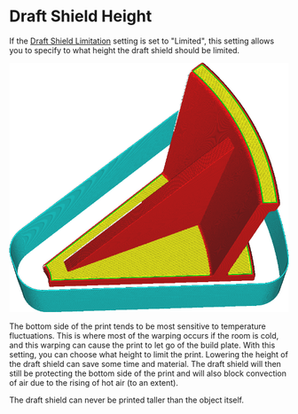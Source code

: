 Draft Shield Height
====
If the [Draft Shield Limitation](draft_shield_height_limitation.md) setting is set to "Limited", this setting allows you to specify to what height the draft shield should be limited.

![The draft shield is limited to 20mm height](images/draft_shield_height_limitation.png)

The bottom side of the print tends to be most sensitive to temperature fluctuations. This is where most of the warping occurs if the room is cold, and this warping can cause the print to let go of the build plate. With this setting, you can choose what height to limit the print. Lowering the height of the draft shield can save some time and material. The draft shield will then still be protecting the bottom side of the print and will also block convection of air due to the rising of hot air (to an extent).

The draft shield can never be printed taller than the object itself.